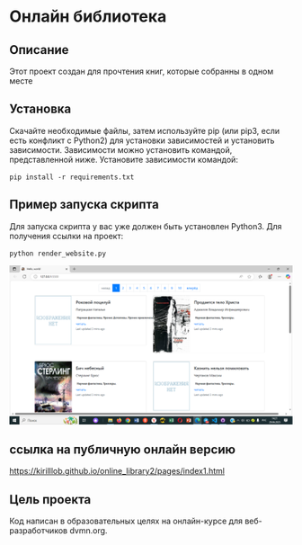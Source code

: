 # Онлайн библиотека
## Описание
Этот проект создан для прочтения книг, которые собранны в одном месте 
## Установка
Скачайте необходимые файлы, затем используйте рір (или ріp3, если есть конфликт с Python2) для установки зависимостей и установить зависимости. Зависимости можно установить командой, представленной ниже. Установите зависимости командой:
```
pip install -r requirements.txt
```
## Пример запуска скрипта
Для запуска скрипта у вас уже должен быть установлен Python3. Для получения ссылки на проект:
```
python render_website.py
```
![пример сайта](media/img/screen.png)
## ссылка на публичную онлайн версию

https://kirilllob.github.io/online_library2/pages/index1.html

## Цель проекта
Код написан в образовательных целях на онлайн-курсе для веб-разработчиков dvmn.org.